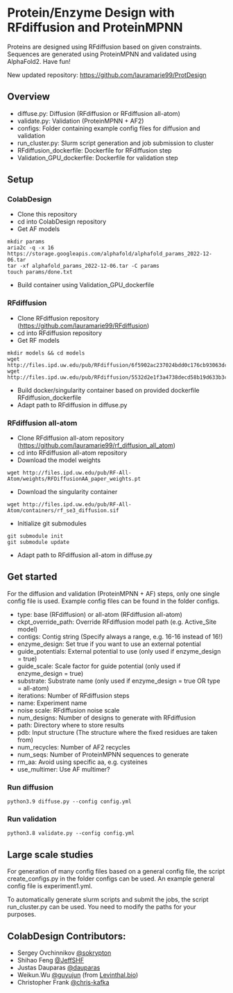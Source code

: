 # Protein/Enzyme Design with RFdiffusion and ProteinMPNN
Proteins are designed using RFdiffusion based on given constraints. 
Sequences are generated using ProteinMPNN and validated using AlphaFold2. Have fun!

New updated repository: https://github.com/lauramarie99/ProtDesign

## Overview
- diffuse.py: Diffusion (RFdiffusion or RFdiffusion all-atom)
- validate.py: Validation (ProteinMPNN + AF2)
- configs: Folder containing example config files for diffusion and validation
- run_cluster.py: Slurm script generation and job submission to cluster
- RFdiffusion_dockerfile: Dockerfile for RFdiffusion step
- Validation_GPU_dockerfile: Dockerfile for validation step

## Setup

### ColabDesign
- Clone this repository
- cd into ColabDesign repository
- Get AF models
```
mkdir params
aria2c -q -x 16 https://storage.googleapis.com/alphafold/alphafold_params_2022-12-06.tar
tar -xf alphafold_params_2022-12-06.tar -C params
touch params/done.txt
```
- Build container using Validation_GPU_dockerfile

### RFdiffusion
- Clone RFdiffusion repository (https://github.com/lauramarie99/RFdiffusion)
- cd into RFdiffusion repository
- Get RF models
```
mkdir models && cd models
wget http://files.ipd.uw.edu/pub/RFdiffusion/6f5902ac237024bdd0c176cb93063dc4/Base_ckpt.pt
wget http://files.ipd.uw.edu/pub/RFdiffusion/5532d2e1f3a4738decd58b19d633b3c3/ActiveSite_ckpt.pt
```
- Build docker/singularity container based on provided dockerfile RFdiffusion_dockerfile
- Adapt path to RFdiffusion in diffuse.py


### RFdiffusion all-atom
- Clone RFdiffusion all-atom repository (https://github.com/lauramarie99/rf_diffusion_all_atom)
- cd into RFdiffusion all-atom repository
- Download the model weights
```
wget http://files.ipd.uw.edu/pub/RF-All-Atom/weights/RFDiffusionAA_paper_weights.pt
```
- Download the singularity container
```
wget http://files.ipd.uw.edu/pub/RF-All-Atom/containers/rf_se3_diffusion.sif
```
- Initialize git submodules
```
git submodule init
git submodule update
```
- Adapt path to RFdiffusion all-atom in diffuse.py

## Get started
For the diffusion and validation (ProteinMPNN + AF) steps, only one single config file is used. Example config files can be found in the folder configs.
- type: base (RFdiffusion) or all-atom (RFdiffusion all-atom)
- ckpt_override_path: Override RFdiffusion model path (e.g. Active_Site model)
- contigs: Contig string (Specify always a range, e.g. 16-16 instead of 16!)
- enzyme_design: Set true if you want to use an external potential
- guide_potentials: External potential to use (only used if enzyme_design = true)
- guide_scale: Scale factor for guide potential (only used if enzyme_design = true)
- substrate: Substrate name (only used if enzyme_design = true OR type = all-atom)
- iterations: Number of RFdiffusion steps
- name: Experiment name
- noise scale: RFdiffusion noise scale
- num_designs: Number of designs to generate with RFdiffusion
- path: Directory where to store results
- pdb: Input structure (The structure where the fixed residues are taken from)
- num_recycles: Number of AF2 recycles
- num_seqs: Number of ProteinMPNN sequences to generate
- rm_aa: Avoid using specific aa, e.g. cysteines
- use_multimer: Use AF multimer?

### Run diffusion
```
python3.9 diffuse.py --config config.yml
```

### Run validation
```
python3.8 validate.py --config config.yml
```

## Large scale studies
For generation of many config files based on a general config file, the script create_configs.py in the folder configs can be used.
An example general config file is experiment1.yml.

To automatically generate slurm scripts and submit the jobs, the script run_cluster.py can be used.
You need to modify the paths for your purposes.

## ColabDesign Contributors:
- Sergey Ovchinnikov [@sokrypton](https://github.com/sokrypton)
- Shihao Feng [@JeffSHF](https://github.com/JeffSHF)
- Justas Dauparas [@dauparas](https://github.com/dauparas)
- Weikun.Wu [@guyujun](https://github.com/guyujun) (from [Levinthal.bio](http://levinthal.bio/en/))
- Christopher Frank [@chris-kafka](https://github.com/chris-kafka)
